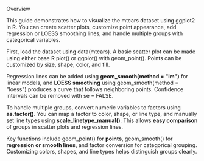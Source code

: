 Overview

This guide demonstrates how to visualize the mtcars dataset using ggplot2 in R. You can create scatter plots, customize point appearance, add regression or LOESS smoothing lines, and handle multiple groups with categorical variables.

First, load the dataset using data(mtcars). A basic scatter plot can be made using either base R plot() or ggplot() with geom_point(). Points can be customized by size, shape, color, and fill.

Regression lines can be added using **geom_smooth(method = "lm")** for linear models, and **LOESS smoothing** using geom_smooth(method = "loess") produces a curve that follows neighboring points. Confidence intervals can be removed with se = FALSE.

To handle multiple groups, convert numeric variables to factors using **as.factor()**. You can map a factor to color, shape, or line type, and manually set line types using **scale_linetype_manual()**. This allows **easy comparison** of groups in scatter plots and regression lines.

Key functions include geom_point() for **points**, geom_smooth() for **regression or smooth lines**, and factor conversion for categorical grouping. Customizing colors, shapes, and line types helps distinguish groups clearly.

